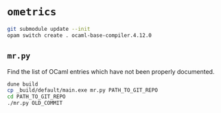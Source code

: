 # `ometrics`

```bash
git submodule update --init
opam switch create . ocaml-base-compiler.4.12.0
```

## `mr.py`

Find the list of OCaml entries which have not been properly
documented.

```bash
dune build
cp _build/default/main.exe mr.py PATH_TO_GIT_REPO
cd PATH_TO_GIT_REPO
./mr.py OLD_COMMIT
```

